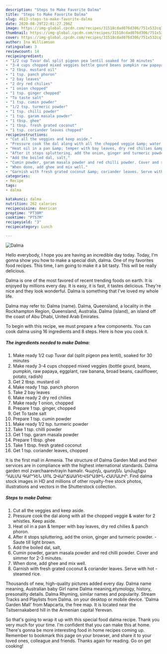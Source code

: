 ```yaml
---
description: "Steps to Make Favorite Dalma"
title: "Steps to Make Favorite Dalma"
slug: 4613-steps-to-make-favorite-dalma
date: 2020-08-29T22:01:27.296Z
image: https://img-global.cpcdn.com/recipes/31518cdad076d306/751x532cq70/dalma-recipe-main-photo.jpg
thumbnail: https://img-global.cpcdn.com/recipes/31518cdad076d306/751x532cq70/dalma-recipe-main-photo.jpg
cover: https://img-global.cpcdn.com/recipes/31518cdad076d306/751x532cq70/dalma-recipe-main-photo.jpg
author: Ina Williamson
ratingvalue: 3
reviewcount: 14
recipeingredient:
- "1/2 cup Tuvar dal split pigeon pea lentil soaked for 30 minutes"
- "3-4 cups chopped mixed veggies bottle gourd beans pumpkin raw papaya eggplant raw banana broad beans cauliflower potato radish"
- "2 tbsp. mustard oil"
- "1 tsp. panch phoron"
- "2 bay leaves"
- "2 dry red chilies"
- "1 onion chopped"
- "1 tsp. ginger chopped"
- "To taste salt"
- "1 tsp. cumin powder"
- "1/2 tsp. turmeric powder"
- "1 tsp. chilli powder"
- "1 tsp. garam masala powder"
- "1 tbsp. ghee"
- "1 tbsp. fresh grated coconut"
- "1 tsp. coriander leaves chopped"
recipeinstructions:
- "Cut all the veggies and keep aside."
- "Pressure cook the dal along with all the chopped veggie &amp; water for 2 whistles. Keep aside."
- "Heat oil in a pan &amp; temper with bay leaves, dry red chilies &amp; panch phoron."
- "After it stops spluttering, add the onion, ginger and turmeric powder.  Saute till light brown."
- "Add the boiled dal, salt,"
- "Cumin powder, garam masala powder and red chilli powder. Cover and simmer for 2-3 minutes."
- "When done, add ghee and mix well."
- "Garnish with fresh grated coconut &amp; coriander leaves. Serve with hot  steamed rice."
categories:
- Recipe
tags:
- dalma

katakunci: dalma 
nutrition: 262 calories
recipecuisine: American
preptime: "PT30M"
cooktime: "PT57M"
recipeyield: "3"
recipecategory: Lunch

---
```



![Dalma](https://img-global.cpcdn.com/recipes/31518cdad076d306/751x532cq70/dalma-recipe-main-photo.jpg)

Hello everybody, I hope you are having an incredible day today. Today, I'm gonna show you how to make a special dish, dalma. One of my favorites food recipes. This time, I am going to make it a bit tasty. This will be really delicious.

Dalma is one of the most favored of recent trending foods on earth. It is enjoyed by millions every day. It is easy, it is fast, it tastes delicious. They're nice and they look wonderful. Dalma is something that I've loved my whole life.

Dalma may refer to: Dalma (name). Dalma, Queensland, a locality in the Rockhampton Region, Queensland, Australia. Dalma (island), an island off the coast of Abu Dhabi, United Arab Emirates.


To begin with this recipe, we must prepare a few components. You can cook dalma using 16 ingredients and 8 steps. Here is how you cook it.

<!--inarticleads1-->

##### The ingredients needed to make Dalma:

1. Make ready 1/2 cup Tuvar dal (split pigeon pea lentil), soaked for 30 minutes
1. Make ready 3-4 cups chopped mixed veggies (bottle gourd, beans, pumpkin, raw papaya, eggplant, raw banana, broad beans, cauliflower, potato, radish)
1. Get 2 tbsp. mustard oil
1. Make ready 1 tsp. panch phoron
1. Take 2 bay leaves
1. Make ready 2 dry red chilies
1. Make ready 1 onion, chopped
1. Prepare 1 tsp. ginger, chopped
1. Get To taste salt
1. Prepare 1 tsp. cumin powder
1. Make ready 1/2 tsp. turmeric powder
1. Take 1 tsp. chilli powder
1. Get 1 tsp. garam masala powder
1. Prepare 1 tbsp. ghee
1. Take 1 tbsp. fresh grated coconut
1. Get 1 tsp. coriander leaves, chopped


It is the first mall in Armenia. The structure of Dalma Garden Mall and their services are in compliance with the highest international standards. Dalma garden mol zvarchaarevtrayin hamalir. Գարդն, գառդեն. կոմպլեքս ԴԱԼՄԱ ԳԱՐԴԵՆ ՄՈԼ ԶՎԱՐՃԱԱՌԵՎՏՐԱՅԻՆ ՀԱՄԱԼԻՐ. Find dalma stock images in HD and millions of other royalty-free stock photos, illustrations and vectors in the Shutterstock collection. 

<!--inarticleads2-->

##### Steps to make Dalma:

1. Cut all the veggies and keep aside.
1. Pressure cook the dal along with all the chopped veggie &amp; water for 2 whistles. Keep aside.
1. Heat oil in a pan &amp; temper with bay leaves, dry red chilies &amp; panch phoron.
1. After it stops spluttering, add the onion, ginger and turmeric powder.  - Saute till light brown.
1. Add the boiled dal, salt,
1. Cumin powder, garam masala powder and red chilli powder. Cover and simmer for 2-3 minutes.
1. When done, add ghee and mix well.
1. Garnish with fresh grated coconut &amp; coriander leaves. Serve with hot  - steamed rice.


Thousands of new, high-quality pictures added every day. Dalma name meaning, Australian baby Girl name Dalma meaning,etymology, history, presonality details. Dalma Rhyming, similar names and popularity. Stream Tracks and Playlists from Dalma. on your desktop or mobile device. &#39;Dalma Garden Mall&#39; from Mapcarta, the free map. It is located near the Tsitsernakaberd hill in the Armenian capital Yerevan. 

So that's going to wrap it up with this special food dalma recipe. Thank you very much for your time. I'm confident that you can make this at home. There's gonna be more interesting food in home recipes coming up. Remember to bookmark this page on your browser, and share it to your loved ones, colleague and friends. Thanks again for reading. Go on get cooking!
